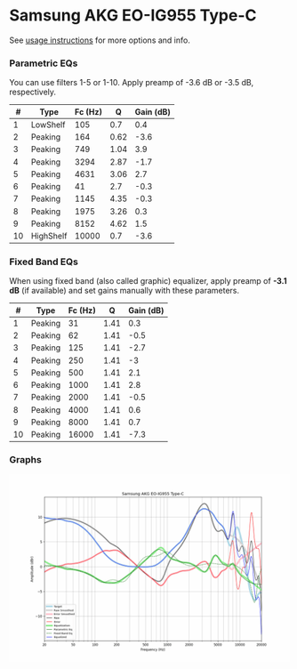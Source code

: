 # Samsung AKG EO-IG955 Type-C
See [usage instructions](https://github.com/jaakkopasanen/AutoEq#usage) for more options and info.

### Parametric EQs
You can use filters 1-5 or 1-10. Apply preamp of -3.6 dB or -3.5 dB, respectively.

|   # | Type      |   Fc (Hz) |    Q |   Gain (dB) |
|-----|-----------|-----------|------|-------------|
|   1 | LowShelf  |       105 | 0.7  |         0.4 |
|   2 | Peaking   |       164 | 0.62 |        -3.6 |
|   3 | Peaking   |       749 | 1.04 |         3.9 |
|   4 | Peaking   |      3294 | 2.87 |        -1.7 |
|   5 | Peaking   |      4631 | 3.06 |         2.7 |
|   6 | Peaking   |        41 | 2.7  |        -0.3 |
|   7 | Peaking   |      1145 | 4.35 |        -0.3 |
|   8 | Peaking   |      1975 | 3.26 |         0.3 |
|   9 | Peaking   |      8152 | 4.62 |         1.5 |
|  10 | HighShelf |     10000 | 0.7  |        -3.6 |

### Fixed Band EQs
When using fixed band (also called graphic) equalizer, apply preamp of **-3.1 dB** (if available) and set gains manually with these parameters.

|   # | Type    |   Fc (Hz) |    Q |   Gain (dB) |
|-----|---------|-----------|------|-------------|
|   1 | Peaking |        31 | 1.41 |         0.3 |
|   2 | Peaking |        62 | 1.41 |        -0.5 |
|   3 | Peaking |       125 | 1.41 |        -2.7 |
|   4 | Peaking |       250 | 1.41 |        -3   |
|   5 | Peaking |       500 | 1.41 |         2.1 |
|   6 | Peaking |      1000 | 1.41 |         2.8 |
|   7 | Peaking |      2000 | 1.41 |        -0.5 |
|   8 | Peaking |      4000 | 1.41 |         0.6 |
|   9 | Peaking |      8000 | 1.41 |         0.7 |
|  10 | Peaking |     16000 | 1.41 |        -7.3 |

### Graphs
![](./Samsung%20AKG%20EO-IG955%20Type-C.png)
